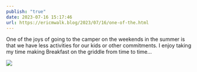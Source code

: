 ```yaml
---
publish: "true"
date: 2023-07-16 15:17:46
url: https://ericmwalk.blog/2023/07/16/one-of-the.html
---
```

One of the joys of going to the camper on the weekends in the summer is that we have less activities for our kids or other commitments. I enjoy taking my time making Breakfast on the griddle from time to time…

![](https://ericmwalk.blog/uploads/2023/80dfd33fd6.jpg)